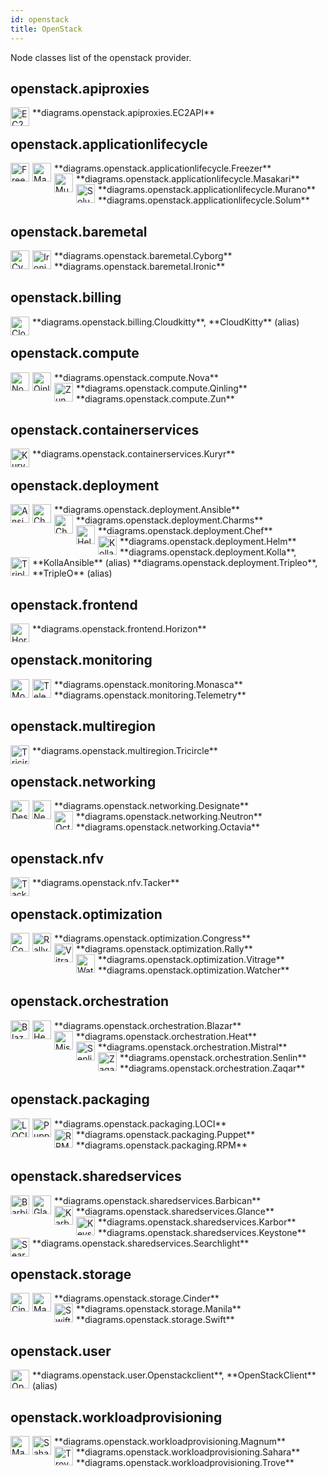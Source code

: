 ```yaml
---
id: openstack
title: OpenStack
---
```


Node classes list of the openstack provider.

## openstack.apiproxies


<img width="30" src="../../resources/openstack/apiproxies/ec2api.png" alt="EC2API" style="float: left; padding-right: 5px;" >
**diagrams.openstack.apiproxies.EC2API**

## openstack.applicationlifecycle


<img width="30" src="../../resources/openstack/applicationlifecycle/freezer.png" alt="Freezer" style="float: left; padding-right: 5px;" >
**diagrams.openstack.applicationlifecycle.Freezer**

<img width="30" src="../../resources/openstack/applicationlifecycle/masakari.png" alt="Masakari" style="float: left; padding-right: 5px;" >
**diagrams.openstack.applicationlifecycle.Masakari**

<img width="30" src="../../resources/openstack/applicationlifecycle/murano.png" alt="Murano" style="float: left; padding-right: 5px;" >
**diagrams.openstack.applicationlifecycle.Murano**

<img width="30" src="../../resources/openstack/applicationlifecycle/solum.png" alt="Solum" style="float: left; padding-right: 5px;" >
**diagrams.openstack.applicationlifecycle.Solum**

## openstack.baremetal


<img width="30" src="../../resources/openstack/baremetal/cyborg.png" alt="Cyborg" style="float: left; padding-right: 5px;" >
**diagrams.openstack.baremetal.Cyborg**

<img width="30" src="../../resources/openstack/baremetal/ironic.png" alt="Ironic" style="float: left; padding-right: 5px;" >
**diagrams.openstack.baremetal.Ironic**

## openstack.billing


<img width="30" src="../../resources/openstack/billing/cloudkitty.png" alt="Cloudkitty" style="float: left; padding-right: 5px;" >
**diagrams.openstack.billing.Cloudkitty**, **CloudKitty** (alias)

## openstack.compute


<img width="30" src="../../resources/openstack/compute/nova.png" alt="Nova" style="float: left; padding-right: 5px;" >
**diagrams.openstack.compute.Nova**

<img width="30" src="../../resources/openstack/compute/qinling.png" alt="Qinling" style="float: left; padding-right: 5px;" >
**diagrams.openstack.compute.Qinling**

<img width="30" src="../../resources/openstack/compute/zun.png" alt="Zun" style="float: left; padding-right: 5px;" >
**diagrams.openstack.compute.Zun**

## openstack.containerservices


<img width="30" src="../../resources/openstack/containerservices/kuryr.png" alt="Kuryr" style="float: left; padding-right: 5px;" >
**diagrams.openstack.containerservices.Kuryr**

## openstack.deployment


<img width="30" src="../../resources/openstack/deployment/ansible.png" alt="Ansible" style="float: left; padding-right: 5px;" >
**diagrams.openstack.deployment.Ansible**

<img width="30" src="../../resources/openstack/deployment/charms.png" alt="Charms" style="float: left; padding-right: 5px;" >
**diagrams.openstack.deployment.Charms**

<img width="30" src="../../resources/openstack/deployment/chef.png" alt="Chef" style="float: left; padding-right: 5px;" >
**diagrams.openstack.deployment.Chef**

<img width="30" src="../../resources/openstack/deployment/helm.png" alt="Helm" style="float: left; padding-right: 5px;" >
**diagrams.openstack.deployment.Helm**

<img width="30" src="../../resources/openstack/deployment/kolla.png" alt="Kolla" style="float: left; padding-right: 5px;" >
**diagrams.openstack.deployment.Kolla**, **KollaAnsible** (alias)

<img width="30" src="../../resources/openstack/deployment/tripleo.png" alt="Tripleo" style="float: left; padding-right: 5px;" >
**diagrams.openstack.deployment.Tripleo**, **TripleO** (alias)

## openstack.frontend


<img width="30" src="../../resources/openstack/frontend/horizon.png" alt="Horizon" style="float: left; padding-right: 5px;" >
**diagrams.openstack.frontend.Horizon**

## openstack.monitoring


<img width="30" src="../../resources/openstack/monitoring/monasca.png" alt="Monasca" style="float: left; padding-right: 5px;" >
**diagrams.openstack.monitoring.Monasca**

<img width="30" src="../../resources/openstack/monitoring/telemetry.png" alt="Telemetry" style="float: left; padding-right: 5px;" >
**diagrams.openstack.monitoring.Telemetry**

## openstack.multiregion


<img width="30" src="../../resources/openstack/multiregion/tricircle.png" alt="Tricircle" style="float: left; padding-right: 5px;" >
**diagrams.openstack.multiregion.Tricircle**

## openstack.networking


<img width="30" src="../../resources/openstack/networking/designate.png" alt="Designate" style="float: left; padding-right: 5px;" >
**diagrams.openstack.networking.Designate**

<img width="30" src="../../resources/openstack/networking/neutron.png" alt="Neutron" style="float: left; padding-right: 5px;" >
**diagrams.openstack.networking.Neutron**

<img width="30" src="../../resources/openstack/networking/octavia.png" alt="Octavia" style="float: left; padding-right: 5px;" >
**diagrams.openstack.networking.Octavia**

## openstack.nfv


<img width="30" src="../../resources/openstack/nfv/tacker.png" alt="Tacker" style="float: left; padding-right: 5px;" >
**diagrams.openstack.nfv.Tacker**

## openstack.optimization


<img width="30" src="../../resources/openstack/optimization/congress.png" alt="Congress" style="float: left; padding-right: 5px;" >
**diagrams.openstack.optimization.Congress**

<img width="30" src="../../resources/openstack/optimization/rally.png" alt="Rally" style="float: left; padding-right: 5px;" >
**diagrams.openstack.optimization.Rally**

<img width="30" src="../../resources/openstack/optimization/vitrage.png" alt="Vitrage" style="float: left; padding-right: 5px;" >
**diagrams.openstack.optimization.Vitrage**

<img width="30" src="../../resources/openstack/optimization/watcher.png" alt="Watcher" style="float: left; padding-right: 5px;" >
**diagrams.openstack.optimization.Watcher**

## openstack.orchestration


<img width="30" src="../../resources/openstack/orchestration/blazar.png" alt="Blazar" style="float: left; padding-right: 5px;" >
**diagrams.openstack.orchestration.Blazar**

<img width="30" src="../../resources/openstack/orchestration/heat.png" alt="Heat" style="float: left; padding-right: 5px;" >
**diagrams.openstack.orchestration.Heat**

<img width="30" src="../../resources/openstack/orchestration/mistral.png" alt="Mistral" style="float: left; padding-right: 5px;" >
**diagrams.openstack.orchestration.Mistral**

<img width="30" src="../../resources/openstack/orchestration/senlin.png" alt="Senlin" style="float: left; padding-right: 5px;" >
**diagrams.openstack.orchestration.Senlin**

<img width="30" src="../../resources/openstack/orchestration/zaqar.png" alt="Zaqar" style="float: left; padding-right: 5px;" >
**diagrams.openstack.orchestration.Zaqar**

## openstack.packaging


<img width="30" src="../../resources/openstack/packaging/loci.png" alt="LOCI" style="float: left; padding-right: 5px;" >
**diagrams.openstack.packaging.LOCI**

<img width="30" src="../../resources/openstack/packaging/puppet.png" alt="Puppet" style="float: left; padding-right: 5px;" >
**diagrams.openstack.packaging.Puppet**

<img width="30" src="../../resources/openstack/packaging/rpm.png" alt="RPM" style="float: left; padding-right: 5px;" >
**diagrams.openstack.packaging.RPM**

## openstack.sharedservices


<img width="30" src="../../resources/openstack/sharedservices/barbican.png" alt="Barbican" style="float: left; padding-right: 5px;" >
**diagrams.openstack.sharedservices.Barbican**

<img width="30" src="../../resources/openstack/sharedservices/glance.png" alt="Glance" style="float: left; padding-right: 5px;" >
**diagrams.openstack.sharedservices.Glance**

<img width="30" src="../../resources/openstack/sharedservices/karbor.png" alt="Karbor" style="float: left; padding-right: 5px;" >
**diagrams.openstack.sharedservices.Karbor**

<img width="30" src="../../resources/openstack/sharedservices/keystone.png" alt="Keystone" style="float: left; padding-right: 5px;" >
**diagrams.openstack.sharedservices.Keystone**

<img width="30" src="../../resources/openstack/sharedservices/searchlight.png" alt="Searchlight" style="float: left; padding-right: 5px;" >
**diagrams.openstack.sharedservices.Searchlight**

## openstack.storage


<img width="30" src="../../resources/openstack/storage/cinder.png" alt="Cinder" style="float: left; padding-right: 5px;" >
**diagrams.openstack.storage.Cinder**

<img width="30" src="../../resources/openstack/storage/manila.png" alt="Manila" style="float: left; padding-right: 5px;" >
**diagrams.openstack.storage.Manila**

<img width="30" src="../../resources/openstack/storage/swift.png" alt="Swift" style="float: left; padding-right: 5px;" >
**diagrams.openstack.storage.Swift**

## openstack.user


<img width="30" src="../../resources/openstack/user/openstackclient.png" alt="Openstackclient" style="float: left; padding-right: 5px;" >
**diagrams.openstack.user.Openstackclient**, **OpenStackClient** (alias)

## openstack.workloadprovisioning


<img width="30" src="../../resources/openstack/workloadprovisioning/magnum.png" alt="Magnum" style="float: left; padding-right: 5px;" >
**diagrams.openstack.workloadprovisioning.Magnum**

<img width="30" src="../../resources/openstack/workloadprovisioning/sahara.png" alt="Sahara" style="float: left; padding-right: 5px;" >
**diagrams.openstack.workloadprovisioning.Sahara**

<img width="30" src="../../resources/openstack/workloadprovisioning/trove.png" alt="Trove" style="float: left; padding-right: 5px;" >
**diagrams.openstack.workloadprovisioning.Trove**

